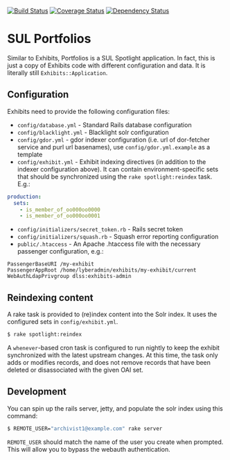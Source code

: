 [![Build Status](https://travis-ci.org/sul-dlss/portfolios.svg)](https://travis-ci.org/sul-dlss/portfolios) [![Coverage Status](https://coveralls.io/repos/sul-dlss/portfolios/badge.svg?branch=master&service=github)](https://coveralls.io/github/sul-dlss/portfolios?branch=master) [![Dependency Status](https://gemnasium.com/sul-dlss/portfolios.svg)](https://gemnasium.com/sul-dlss/portfolios)

# SUL Portfolios

Similar to Exhibits, Portfolios is a SUL Spotlight application. In fact, this is just a copy of Exhibits code with different configuration and data.
It is literally still `Exhibits::Application`.

## Configuration

Exhibits need to provide the following configuration files:

* `config/database.yml` - Standard Rails database configuration
* `config/blacklight.yml` - Blacklight solr configuration
* `config/gdor.yml` - gdor indexer configuration (i.e. url of dor-fetcher service and purl url basenames), use `config/gdor.yml.example` as a template
* `config/exhibit.yml` - Exhibit indexing directives (in addition to the indexer configuration above). It can contain environment-specific sets that should be synchronized using the `rake spotlight:reindex` task. E.g.:
```yaml
production:
  sets:
    - is_member_of_oo000oo0000
    - is_member_of_oo000oo0001
```

* `config/initializers/secret_token.rb` - Rails secret token
* `config/initializers/squash.rb` - Squash error reporting configuration
* `public/.htaccess` - An Apache .htaccess file with the necessary passenger configuration, e.g.:

```
PassengerBaseURI /my-exhibit
PassengerAppRoot /home/lyberadmin/exhibits/my-exhibit/current
WebAuthLdapPrivgroup dlss:exhibits-admin
```

## Reindexing content

A rake task is provided to (re)index content into the Solr index. It uses the configured sets in `config/exhibit.yml`.

```bash
$ rake spotlight:reindex
```

A `whenever`-based cron task is configured to run nightly to keep the exhibit synchronized with the latest upstream changes. At this time, the task only adds or modifies records, and does not remove records that have been deleted or disassociated with the given OAI set.

## Development

You can spin up the rails server, jetty, and populate the solr index using this command:

```bash
$ REMOTE_USER="archivist1@example.com" rake server
```

`REMOTE_USER` should match the name of the user you create when prompted. This will allow you to bypass the webauth authentication.
